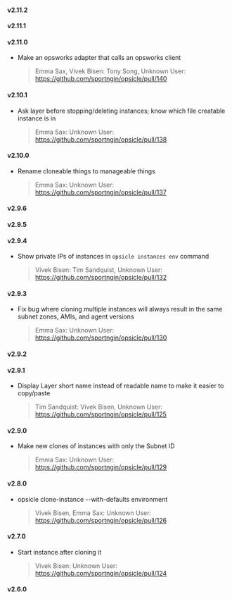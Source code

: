 #### v2.11.2
#### v2.11.1
#### v2.11.0
* Make an opsworks adapter that calls an opsworks client

  > Emma Sax, Vivek Bisen: Tony Song, Unknown User: https://github.com/sportngin/opsicle/pull/140

#### v2.10.1
* Ask layer before stopping/deleting instances; know which file creatable instance is in

  > Emma Sax: Unknown User: https://github.com/sportngin/opsicle/pull/138

#### v2.10.0
* Rename cloneable things to manageable things

  > Emma Sax: Unknown User: https://github.com/sportngin/opsicle/pull/137

#### v2.9.6
#### v2.9.5
#### v2.9.4
* Show private IPs of instances in `opsicle instances env` command

  > Vivek Bisen: Tim Sandquist, Unknown User: https://github.com/sportngin/opsicle/pull/132

#### v2.9.3
* Fix bug where cloning multiple instances will always result in the same subnet zones, AMIs, and agent versions

  > Emma Sax: Unknown User: https://github.com/sportngin/opsicle/pull/130

#### v2.9.2
#### v2.9.1
* Display Layer short name instead of readable name to make it easier to copy/paste

  > Tim Sandquist: Vivek Bisen, Unknown User: https://github.com/sportngin/opsicle/pull/125

#### v2.9.0
* Make new clones of instances with only the Subnet ID

  > Emma Sax: Unknown User: https://github.com/sportngin/opsicle/pull/129

#### v2.8.0
* opsicle clone-instance --with-defaults environment

  > Vivek Bisen, Emma Sax: Unknown User: https://github.com/sportngin/opsicle/pull/126

#### v2.7.0
* Start instance after cloning it

  > Vivek Bisen: Unknown User: https://github.com/sportngin/opsicle/pull/124

#### v2.6.0
